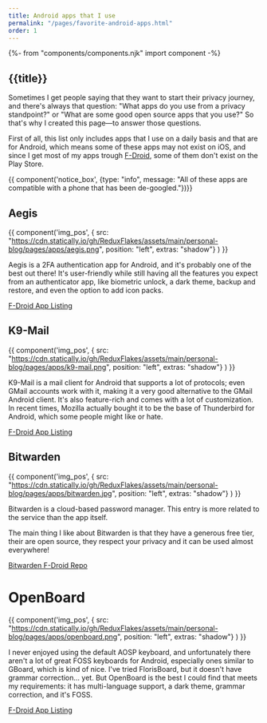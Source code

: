 ```yaml
---
title: Android apps that I use
permalink: "/pages/favorite-android-apps.html"
order: 1
---
```


{%- from "components/components.njk" import component -%}

## {{title}}

Sometimes I get people saying that they want to start their privacy journey, and there's always that question: "What apps do you use from a privacy standpoint?" or "What are some good open source apps that you use?" So that's why I created this page—to answer those questions.

First of all, this list only includes apps that I use on a daily basis and that are for Android, which means some of these apps may not exist on iOS, and since I get most of my apps trough [F-Droid](https://f-droid.org/en/), some of them don't exist on the Play Store.

{{ component('notice_box', {type: "info", message: "All of these apps are compatible with a phone that has been de-googled."})}}


## Aegis

{{ component('img_pos', { src: "https://cdn.statically.io/gh/ReduxFlakes/assets/main/personal-blog/pages/apps/aegis.png", position: "left", extras: "shadow"} ) }}

Aegis is a 2FA authentication app for Android, and it's probably one of the best out there! It's user-friendly while still having all the features you expect from an authenticator app, like biometric unlock, a dark theme, backup and restore, and even the option to add icon packs.

[F-Droid App Listing](https://f-droid.org/packages/com.beemdevelopment.aegis/)

## K9-Mail

{{ component('img_pos', { src: "https://cdn.statically.io/gh/ReduxFlakes/assets/main/personal-blog/pages/apps/k9-mail.png", position: "left", extras: "shadow"} ) }}

K9-Mail is a mail client for Android that supports a lot of protocols; even GMail accounts work with it, making it a very good alternative to the GMail Android client. It's also feature-rich and comes with a lot of customization. In recent times, Mozilla actually bought it to be the base of Thunderbird for Android, which some people might like or hate.

[F-Droid App Listing](https://f-droid.org/packages/com.fsck.k9/)

## Bitwarden

{{ component('img_pos', { src: "https://cdn.statically.io/gh/ReduxFlakes/assets/main/personal-blog/pages/apps/bitwarden.jpg", position: "left", extras: "shadow"} ) }}

Bitwarden is a cloud-based password manager. This entry is more related to the service than the app itself.

The main thing I like about Bitwarden is that they have a generous free tier, their are open source, they respect your privacy and it can be used almost everywhere!

[Bitwarden F-Droid Repo](https://mobileapp.bitwarden.com/fdroid/)

# OpenBoard

{{ component('img_pos', { src: "https://cdn.statically.io/gh/ReduxFlakes/assets/main/personal-blog/pages/apps/openboard.png", position: "left", extras: "shadow"} ) }}

I never enjoyed using the default AOSP keyboard, and unfortunately there aren't a lot of great FOSS keyboards for Android, especially ones similar to GBoard, which is kind of nice. I've tried FlorisBoard, but it doesn't have grammar correction... yet. But OpenBoard is the best I could find that meets my requirements: it has multi-language support, a dark theme, grammar correction, and it's FOSS.

[F-Droid App Listing](https://f-droid.org/en/packages/org.dslul.openboard.inputmethod.latin/)